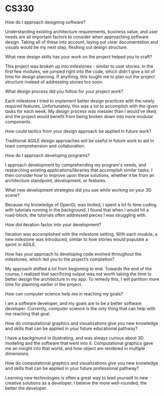 # CS330

How do I approach designing software?

Understanding existing architecture requirements, business value, and user needs are all important factors to consider when approaching software design. Taking all of these into account, laying out clear documentation and visuals would be my next step, fleshing out design structure. 

What new design skills has your work on the project helped you to craft?

This project was broken up into milestones - similar to user stories. In the first few modules, we jumped right into the code, which didn't give a lot of time for design planning. If anything, this tought me to plan out the project structure instead of addressing stories too soon.

What design process did you follow for your project work?

Each milestone I tried to implement better design practices with the newly required features. Unfortunately, this was a lot to accomplish with the igven tasks for each week. My design process was messier than I would've liked, and the project would benefit from being broken down into more modular components. 

How could tactics from your design approach be applied in future work?

Traditional AGILE design approaches will be useful in future work to aid in team comprehension and collaboration. 

How do I approach developing programs?

I approach development by comprehending my program's needs, and researching existing applications/libraries that accomplish similar tasks. I then consider how to improve upon these solutions, whether it be from an architecture standpoint, development, or features. 

What new development strategies did you use while working on your 3D scene?

Because my knowledge of OpenGL was limited, I spent a lot fo time coding with tutorials running in the background. I found that when I would hit a road-block, the tutorials often addressed pieces I was struggling with. 

How did iteration factor into your development?

Iteration was accomplished with the milestone setting. With each module, a new milestone was introduced, similar to how stories would populate a sprint in AGILE. 

How has your approach to developing code evolved throughout the milestones, which led you to the project’s completion?

My approach shifted a lot from beginning to end. Towards the end of the course, I realized that sacrificing output was not worth taking the time to better design the architecture in my app. To remedy this, I will partition more time for planning earlier in the project. 

How can computer science help me in reaching my goals?

I am a software developer, and my goals are to be a better software developer. Currently, computer science is the only thing that can help with me reaching that goal. 

How do computational graphics and visualizations give you new knowledge and skills that can be applied in your future educational pathway?

I have a background in illustrating, and was always curious about 3D modeling and the software that went into it. Computational graphics gave me an insight into that world, and how object are rendered in multiple dimensions. 

How do computational graphics and visualizations give you new knowledge and skills that can be applied in your future professional pathway?

Learning new technologies is often a great way to lead yourself to new creative solutions as a developer. I believe the more well-rounded, the better the developer. 
